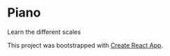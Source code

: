 # Piano

Learn the different scales

This project was bootstrapped with [Create React App](https://github.com/facebookincubator/create-react-app).
